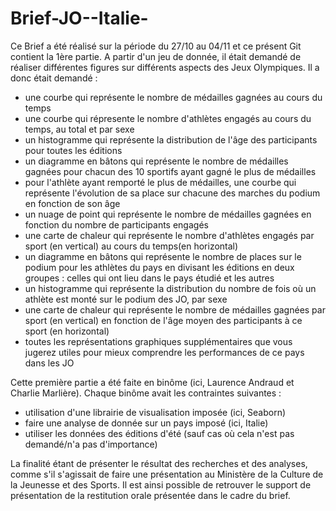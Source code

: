 # Brief-JO--Italie-

Ce Brief a été réalisé sur la période du 27/10 au 04/11 et ce présent Git contient la 1ère partie.
A partir d'un jeu de donnée, il était demandé de réaliser différentes figures sur différents aspects des Jeux Olympiques. Il a donc était demandé :
- une courbe qui représente le nombre de médailles gagnées au cours du temps
- une courbe qui répresente le nombre d'athlètes engagés au cours du temps, au total et par sexe
- un histogramme qui représente la distribution de l'âge des participants pour toutes les éditions
- un diagramme en bâtons qui représente le nombre de médailles gagnées pour chacun des 10 sportifs ayant gagné le plus de médailles
- pour l'athlète ayant remporté le plus de médailles, une courbe qui représente l'évolution de sa place sur chacune des marches du podium en fonction de son âge
- un nuage de point qui représente le nombre de médailles gagnées en fonction du nombre de participants engagés
- une carte de chaleur qui représente le nombre d'athlètes engagés par sport (en vertical) au cours du temps(en horizontal)
- un diagramme en bâtons qui représente le nombre de places sur le podium pour les athlètes du pays en divisant les éditions en deux groupes : celles qui ont lieu dans le pays étudié et les autres
- un histogramme qui représente la distribution du nombre de fois où un athlète est monté sur le podium des JO, par sexe
- une carte de chaleur qui représente le nombre de médailles gagnées par sport (en vertical) en fonction de l'âge moyen des participants à ce sport (en horizontal)
- toutes les représentations graphiques supplémentaires que vous jugerez utiles pour mieux comprendre les performances de ce pays dans les JO

Cette première partie a été faite en binôme (ici, Laurence Andraud et Charlie Marlière).
Chaque binôme avait les contraintes suivantes :
- utilisation d'une librairie de visualisation imposée (ici, Seaborn)
- faire une analyse de donnée sur un pays imposé (ici, Italie)
- utiliser les données des éditions d'été (sauf cas où cela n'est pas demandé/n'a pas d'importance)

La finalité étant de présenter le résultat des recherches et des analyses, comme s'il s'agissait de faire une présentation au Ministère de la Culture de la Jeunesse et des Sports.
Il est ainsi possible de retrouver le support de présentation de la restitution orale présentée dans le cadre du brief.

